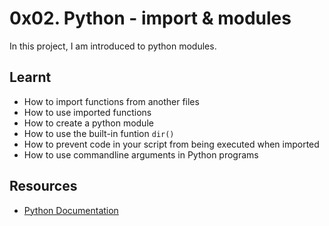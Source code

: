 # 0x02. Python - import & modules


In this project, I am introduced to python modules.


## Learnt
- How to import functions from another files
- How to use imported functions
- How to create a python module
- How to use the built-in funtion `dir()`
- How to prevent code in your script from being executed when imported
- How to use commandline arguments in Python programs

## Resources
- [Python Documentation](https://docs.python.org/3/tutorial/modules.html)
